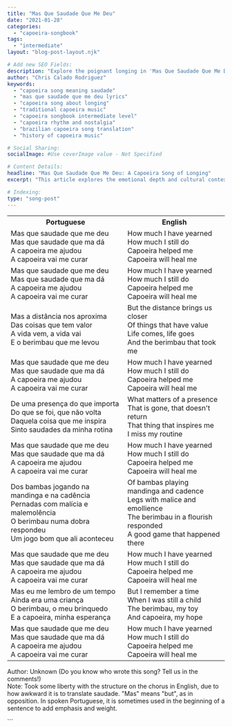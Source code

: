```yaml
---
title: "Mas Que Saudade Que Me Deu"
date: "2021-01-28"
categories:
  - "capoeira-songbook"
tags:
  - "intermediate"
layout: "blog-post-layout.njk"

# Add new SEO Fields:
description: "Explore the poignant longing in 'Mas Que Saudade Que Me Deu,' a classic capoeira song. Discover its meaning and cultural significance."
author: "Chris Calado Rodriguez"
keywords:
  - "capoeira song meaning saudade"
  - "mas que saudade que me deu lyrics"
  - "capoeira song about longing"
  - "traditional capoeira music"
  - "capoeira songbook intermediate level"
  - "capoeira rhythm and nostalgia"
  - "brazilian capoeira song translation"
  - "history of capoeira music"

# Social Sharing:
socialImage: #Use coverImage value - Not Specified

# Content Details:
headline: "Mas Que Saudade Que Me Deu: A Capoeira Song of Longing"
excerpt: "This article explores the emotional depth and cultural context of 'Mas Que Saudade Que Me Deu,' a beloved capoeira song about longing and remembrance."

# Indexing:
type: "song-post"
---
```



<table class="capoeira-table">
    <tr class="header-row">
        <th>Portuguese</th>
        <th>English</th>
    </tr>
    <tr>
        <td>Mas que saudade que me deu<br>
Mas que saudade que ma dá<br>
A capoeira me ajudou<br>
A capoeira vai me curar</td>
        <td>How much I have yearned<br>
How much I still do<br>
Capoeira helped me<br>
Capoeira will heal me</td>
    </tr>
    <tr>
        <td>Mas que saudade que me deu<br>
Mas que saudade que ma dá<br>
A capoeira me ajudou<br>
A capoeira vai me curar</td>
        <td>How much I have yearned<br>
How much I still do<br>
Capoeira helped me<br>
Capoeira will heal me</td>
    </tr>
    <tr>
        <td>Mas a distância nos aproxima<br>
Das coisas que tem valor<br>
A vida vem, a vida vai<br>
E o berimbau que me levou</td>
        <td>But the distance brings us closer<br>
Of things that have value<br>
Life comes, life goes<br>
And the berimbau that took me</td>
    </tr>
    <tr>
        <td>Mas que saudade que me deu<br>
Mas que saudade que ma dá<br>
A capoeira me ajudou<br>
A capoeira vai me curar</td>
        <td>How much I have yearned<br>
How much I still do<br>
Capoeira helped me<br>
Capoeira will heal me</td>
    </tr>
    <tr>
        <td>De uma presença do que importa<br>
Do que se foi, que não volta<br>
Daquela coisa que me inspira<br>
Sinto saudades da minha rotina</td>
        <td>What matters of a presence<br>
That is gone, that doesn't return<br>
That thing that inspires me<br>
I miss my routine</td>
    </tr>
    <tr>
        <td>Mas que saudade que me deu<br>
Mas que saudade que ma dá<br>
A capoeira me ajudou<br>
A capoeira vai me curar</td>
        <td>How much I have yearned<br>
How much I still do<br>
Capoeira helped me<br>
Capoeira will heal me</td>
    </tr>
    <tr>
        <td>Dos bambas jogando na mandinga e na cadência<br>
Pernadas com malícia e malemolência<br>
O berimbau numa dobra respondeu<br>
Um jogo bom que ali aconteceu</td>
        <td>Of bambas playing mandinga and cadence<br>
Legs with malice and emollience<br>
The berimbau in a flourish responded<br>
A good game that happened there</td>
    </tr>
    <tr>
        <td>Mas que saudade que me deu<br>
Mas que saudade que ma dá<br>
A capoeira me ajudou<br>
A capoeira vai me curar</td>
        <td>How much I have yearned<br>
How much I still do<br>
Capoeira helped me<br>
Capoeira will heal me</td>
    </tr>
    <tr>
        <td>Mas eu me lembro de um tempo<br>
Ainda era uma criança<br>
O berimbau, o meu brinquedo<br>
E a capoeira, minha esperança</td>
        <td>But I remember a time<br>
When I was still a child<br>
The berimbau, my toy<br>
And capoeira, my hope</td>
    </tr>
    <tr>
        <td>Mas que saudade que me deu<br>
Mas que saudade que ma dá<br>
A capoeira me ajudou<br>
A capoeira vai me curar</td>
        <td>How much I have yearned<br>
How much I still do<br>
Capoeira helped me<br>
Capoeira will heal me</td>
    </tr>
</table>
<figcaption>

Author: Unknown (Do you know who wrote this song? Tell us in the comments!)  
Note: Took some liberty with the structure on the chorus in English, due to how awkward it is to translate saudade. "Mas" means "but", as in opposition. In spoken Portuguese, it is sometimes used in the beginning of a sentence to add emphasis and weight.

</figcaption>
```